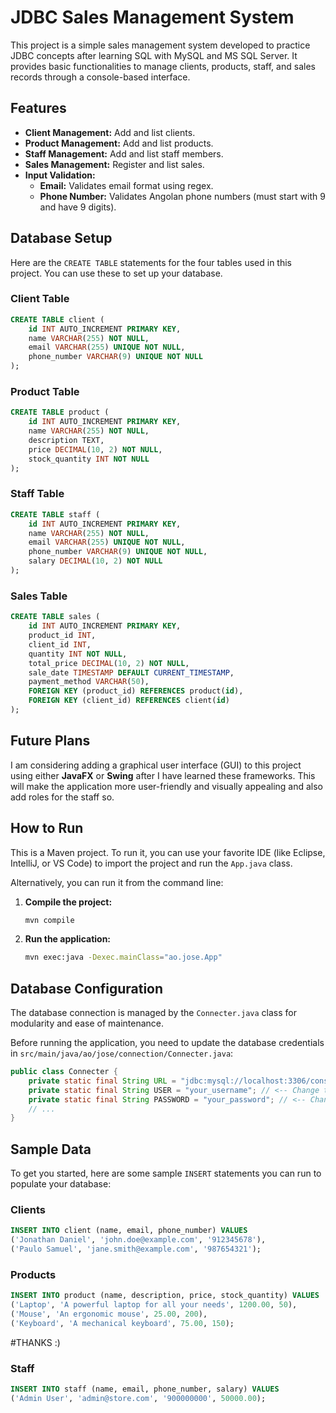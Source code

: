 # JDBC Sales Management System

This project is a simple sales management system developed to practice JDBC concepts after learning SQL with MySQL and MS SQL Server. It provides basic functionalities to manage clients, products, staff, and sales records through a console-based interface.

## Features

- **Client Management:** Add and list clients.
- **Product Management:** Add and list products.
- **Staff Management:** Add and list staff members.
- **Sales Management:** Register and list sales.
- **Input Validation:**
  - **Email:** Validates email format using regex.
  - **Phone Number:** Validates Angolan phone numbers (must start with 9 and have 9 digits).

## Database Setup

Here are the `CREATE TABLE` statements for the four tables used in this project. You can use these to set up your database.

### Client Table
```sql
CREATE TABLE client (
    id INT AUTO_INCREMENT PRIMARY KEY,
    name VARCHAR(255) NOT NULL,
    email VARCHAR(255) UNIQUE NOT NULL,
    phone_number VARCHAR(9) UNIQUE NOT NULL
);
```

### Product Table
```sql
CREATE TABLE product (
    id INT AUTO_INCREMENT PRIMARY KEY,
    name VARCHAR(255) NOT NULL,
    description TEXT,
    price DECIMAL(10, 2) NOT NULL,
    stock_quantity INT NOT NULL
);
```

### Staff Table
```sql
CREATE TABLE staff (
    id INT AUTO_INCREMENT PRIMARY KEY,
    name VARCHAR(255) NOT NULL,
    email VARCHAR(255) UNIQUE NOT NULL,
    phone_number VARCHAR(9) UNIQUE NOT NULL,
    salary DECIMAL(10, 2) NOT NULL
);
```

### Sales Table
```sql
CREATE TABLE sales (
    id INT AUTO_INCREMENT PRIMARY KEY,
    product_id INT,
    client_id INT,
    quantity INT NOT NULL,
    total_price DECIMAL(10, 2) NOT NULL,
    sale_date TIMESTAMP DEFAULT CURRENT_TIMESTAMP,
    payment_method VARCHAR(50),
    FOREIGN KEY (product_id) REFERENCES product(id),
    FOREIGN KEY (client_id) REFERENCES client(id)
);
```

## Future Plans

I am considering adding a graphical user interface (GUI) to this project using either **JavaFX** or **Swing** after I have learned these frameworks. This will make the application more user-friendly and visually appealing and
also add roles for the staff so.

## How to Run

This is a Maven project. To run it, you can use your favorite IDE (like Eclipse, IntelliJ, or VS Code) to import the project and run the `App.java` class.

Alternatively, you can run it from the command line:

1.  **Compile the project:**
    ```bash
    mvn compile
    ```
2.  **Run the application:**
    ```bash
    mvn exec:java -Dexec.mainClass="ao.jose.App"
    ```

## Database Configuration

The database connection is managed by the `Connecter.java` class for modularity and ease of maintenance.

Before running the application, you need to update the database credentials in `src/main/java/ao/jose/connection/Connecter.java`:

```java
public class Connecter {
    private static final String URL = "jdbc:mysql://localhost:3306/console_store?useSSL=false&serverTimezone=UTC";
    private static final String USER = "your_username"; // <-- Change this
    private static final String PASSWORD = "your_password"; // <-- Change this
    // ...
}
```

## Sample Data

To get you started, here are some sample `INSERT` statements you can run to populate your database:

### Clients
```sql
INSERT INTO client (name, email, phone_number) VALUES
('Jonathan Daniel', 'john.doe@example.com', '912345678'),
('Paulo Samuel', 'jane.smith@example.com', '987654321');
```

### Products
```sql
INSERT INTO product (name, description, price, stock_quantity) VALUES
('Laptop', 'A powerful laptop for all your needs', 1200.00, 50),
('Mouse', 'An ergonomic mouse', 25.00, 200),
('Keyboard', 'A mechanical keyboard', 75.00, 150);
```

#THANKS :)

### Staff
```sql
INSERT INTO staff (name, email, phone_number, salary) VALUES
('Admin User', 'admin@store.com', '900000000', 50000.00);
```
